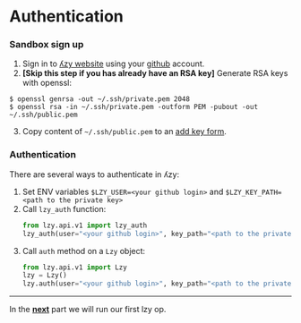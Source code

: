 # Authentication

### Sandbox sign up

1. Sign in to [ʎzy website](https://lzy.ai) using your [github](https://github.com) account.
2. **[Skip this step if you has already have an RSA key]** Generate RSA keys with openssl:

```shell
$ openssl genrsa -out ~/.ssh/private.pem 2048
$ openssl rsa -in ~/.ssh/private.pem -outform PEM -pubout -out ~/.ssh/public.pem
```

3. Copy content of `~/.ssh/public.pem` to an [add key form](http://lzy.ai/keys).

### Authentication

There are several ways to authenticate in ʎzy:

1. Set ENV variables `$LZY_USER=<your github login>` and `$LZY_KEY_PATH=<path to the private key>`
2. Call `lzy_auth` function:
   ```python
   from lzy.api.v1 import lzy_auth
   lzy_auth(user="<your github login>", key_path="<path to the private key>")
   ```
3. Call `auth` method on a `Lzy` object:
   ```python
   from lzy.api.v1 import Lzy
   lzy = Lzy()
   lzy.auth(user="<your github login>", key_path="<path to the private key>")
   ```

---

In the [**next**](3-basics.md) part we will run our first lzy op.
